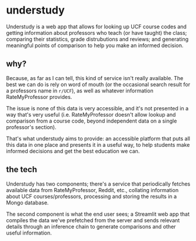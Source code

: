 # understudy

Understudy is a web app that allows for looking up UCF course codes and getting information about professors who teach (or have taught) the class; comparing their statistics, grade distrubutions and reviews; and generating meaningful points of comparison to help you make an informed decision.


## why?
Because, as far as I can tell, this kind of service isn't really available. The best we can do is rely on word of mouth (or the occasional search result for a professors name in `r/UCF`), as well as whatever information RateMyProfessor provides.

The issue is none of this data is very accessible, and it's not presented in a way that's very useful (i.e. RateMyProfessor doesn't allow lookup and comparison from a course code, beyond independent data on a single professor's section).

That's what understudy aims to provide: an accessible platform that puts all this data in one place and presents it in a useful way, to help students make informed decisions and get the best education we can.


## the tech

Understudy has two components; there's a service that periodically fetches available data from RateMyProfessor, Reddit, etc., collating information about UCF courses/professors, processing and storing the results in a Mongo database.

The second component is what the end user sees; a Streamlit web app that compiles the data we've prefetched from the server and sends relevant details through an inference chain to generate comparisons and other useful information.
